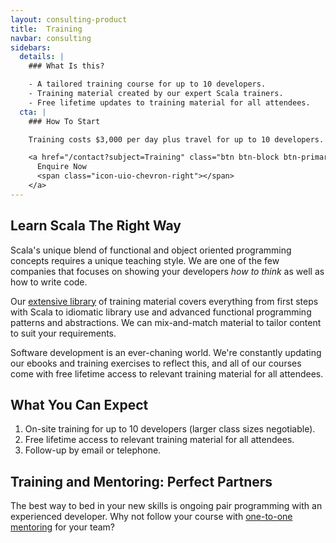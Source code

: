 ```yaml
---
layout: consulting-product
title:  Training
navbar: consulting
sidebars:
  details: |
    ### What Is this?

    - A tailored training course for up to 10 developers.
    - Training material created by our expert Scala trainers.
    - Free lifetime updates to training material for all attendees.
  cta: |
    ### How To Start

    Training costs $3,000 per day plus travel for up to 10 developers.

    <a href="/contact?subject=Training" class="btn btn-block btn-primary">
      Enquire Now
      <span class="icon-uio-chevron-right"></span>
    </a>
---
```


## Learn Scala The Right Way

Scala's unique blend of functional and object oriented programming concepts
requires a unique teaching style. We are one of the few companies that focuses
on showing your developers *how to think* as well as how to write code.

Our [extensive library](/training) of training material covers everything
from first steps with Scala to idiomatic library use
and advanced functional programming patterns and abstractions.
We can mix-and-match material to tailor content to suit your requirements.

Software development is an ever-chaning world.
We're constantly updating our ebooks and training exercises to reflect this,
and all of our courses come with free lifetime access to relevant training material
for all attendees.

## What You Can Expect

1. On-site training for up to 10 developers (larger class sizes negotiable).
2. Free lifetime access to relevant training material for all attendees.
3. Follow-up by email or telephone.

## Training and Mentoring: Perfect Partners

The best way to bed in your new skills is ongoing pair programming
with an experienced developer. Why not follow your course with
[one-to-one mentoring](../mentoring) for your team?
